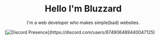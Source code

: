 
<h1 align="center">Hello I'm Bluzzard</h1>

<p align="center" >I'm a web developer who makes simple(bad) websites.</p>

[![Discord Presence](https://lanyard-profile-readme.vercel.app/api/874906489440047125?borderRadius=20px&hideStatus=true&bg=1c1e29&idleMessage=Shitposting...)](https://discord.com/users/874906489440047125)
